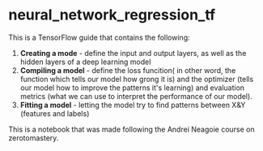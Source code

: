 # neural_network_regression_tf
This is a TensorFlow guide that contains the following: 

1. **Creating a mode** - define the input and output layers, as well as the hidden layers of a deep learning model 
2. **Compiling a model** - define the loss funcition( in other word, the function which tells our model how grong it is) and the optimizer (tells our model how to improve the patterns it's learning) and evaluation metrics (what we can use to interpret the performance of our model). 
3. **Fitting a model** - letting the model try to find patterns between X&Y (features and labels) 

This is a notebook that was made following the Andrei Neagoie course on zerotomastery. 
